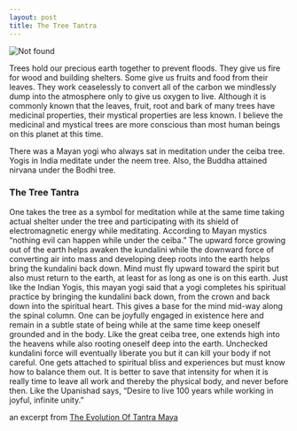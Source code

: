 ```yaml
---
layout: post
title: The Tree Tantra
---
```

<img src="{{ 'assets/img/ceiba.jpg' | relative_url }}" alt="Not found" />

Trees hold our precious earth together to prevent floods.  They give us fire for wood and building shelters.  Some give us fruits and food from their leaves.  They work ceaselessly to convert all of the carbon we mindlessly dump into the atmosphere only to give us oxygen to live.  Although it is commonly known that the leaves, fruit, root and bark of many trees  have medicinal properties, their mystical properties are less known.  I believe the medicinal and mystical trees are more conscious than most human beings on this planet at this time.

There was a Mayan yogi who always sat in meditation under the ceiba tree. Yogis in India meditate under the neem tree. Also, the Buddha attained nirvana under the Bodhi tree.   
  
### The Tree Tantra  
  
One takes the tree as a symbol for meditation while at the same time taking actual shelter under the tree and participating with its shield of electromagnetic energy while meditating. According to Mayan mystics “nothing evil can happen while under the ceiba.” The upward force growing out of the earth helps awaken the kundalini while the downward force of converting air into mass and developing deep roots into the earth helps bring the kundalini back down. Mind must fly upward toward the spirit but also must return to the earth, at least for as long as one is on this earth. Just like the Indian Yogis, this mayan yogi said that a yogi completes his spiritual practice by bringing the kundalini back down, from the crown and back down into the spiritual heart. This gives a base for the mind mid-way along the spinal column. One can be joyfully engaged in existence here and remain in a subtle state of being while at the same time keep oneself grounded and in the body. Like the great ceiba tree, one extends high into the heavens while also rooting oneself deep into the earth. Unchecked kundalini force will eventually liberate you but it can kill your body if not careful. One gets attached to spiritual bliss and experiences but must know how to balance them out. It is better to save that intensity for when it is really time to leave all work and thereby the physical body, and never before then. Like the Upanishad says, “Desire to live 100 years while working in joyful, infinite unity.”  

an excerpt from [The Evolution Of Tantra Maya](https://drive.google.com/file/d/12DZBfgaQWuZ8qpbtWfCI2-XOL4IXzKTA/view?usp=sharing)
